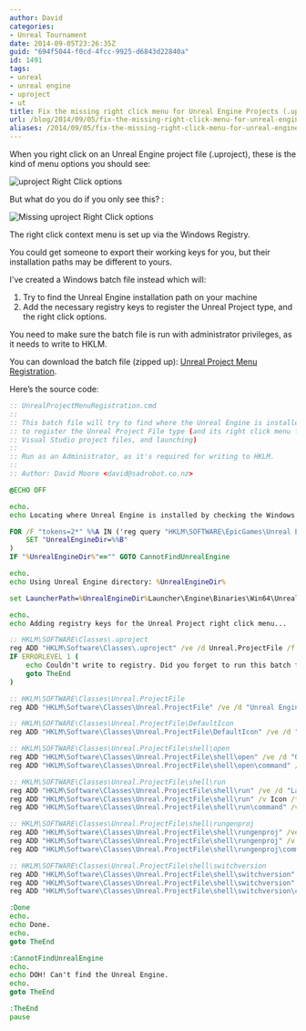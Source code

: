 ```yaml
---
author: David
categories:
- Unreal Tournament
date: 2014-09-05T23:26:35Z
guid: "694f5044-f0cd-4fcc-9925-d6843d22840a"
id: 1491
tags:
- unreal
- unreal engine
- uproject
- ut
title: Fix the missing right click menu for Unreal Engine Projects (.uproject)
url: /blog/2014/09/05/fix-the-missing-right-click-menu-for-unreal-engine-projects-uproject/
aliases: /2014/09/05/fix-the-missing-right-click-menu-for-unreal-engine-projects-uproject/
---
```


When you right click on an Unreal Engine project file (.uproject), these is the kind of menu options you should see:

![uproject Right Click options](/wp-content/uploads/2014/09/image.png)

But what do you do if you only see this? :

![Missing uproject Right Click options](/wp-content/uploads/2014/09/image1.png)

The right click context menu is set up via the Windows Registry.

You could get someone to export their working keys for you, but their installation paths may be different to yours.

I've created a Windows batch file instead which will:

  1. Try to find the Unreal Engine installation path on your machine
  2. Add the necessary registry keys to register the Unreal Project type, and the right click options.

You need to make sure the batch file is run with administrator privileges, as it needs to write to HKLM.

You can download the batch file (zipped up): [Unreal Project Menu Registration](/wp-content/uploads/2014/09/UnrealProjectMenuRegistration.zip).

Here’s the source code:

```cmd
:: UnrealProjectMenuRegistration.cmd
::
:: This batch file will try to find where the Unreal Engine is installed, then update your registry
:: to register the Unreal Project File type (and its right click menu for things such as generating
:: Visual Studio project files, and launching)
::
:: Run as an Administrator, as it's required for writing to HKLM.
::
:: Author: David Moore <david@sadrobot.co.nz>

@ECHO OFF

echo.
echo Locating where Unreal Engine is installed by checking the Windows registry...

FOR /F "tokens=2*" %%A IN ('reg query "HKLM\SOFTWARE\EpicGames\Unreal Engine" /v "INSTALLDIR"') DO (
	SET "UnrealEngineDir=%%B"
)
IF "%UnrealEngineDir%"=="" GOTO CannotFindUnrealEngine

echo.
echo Using Unreal Engine directory: %UnrealEngineDir%

set LauncherPath=%UnrealEngineDir%Launcher\Engine\Binaries\Win64\UnrealVersionSelector.exe

echo.
echo Adding registry keys for the Unreal Project right click menu...

:: HKLM\SOFTWARE\Classes\.uproject
reg ADD "HKLM\Software\Classes\.uproject" /ve /d Unreal.ProjectFile /f
IF ERRORLEVEL 1 (
    echo Couldn't write to registry. Did you forget to run this batch file as an administrator?
    goto TheEnd
)

:: HKLM\SOFTWARE\Classes\Unreal.ProjectFile
reg ADD "HKLM\Software\Classes\Unreal.ProjectFile" /ve /d "Unreal Engine Project File" /f

:: HKLM\SOFTWARE\Classes\Unreal.ProjectFile\DefaultIcon
reg ADD "HKLM\Software\Classes\Unreal.ProjectFile\DefaultIcon" /ve /d "\"%LauncherPath%\"" /f

:: HKLM\SOFTWARE\Classes\Unreal.ProjectFile\shell\open
reg ADD "HKLM\Software\Classes\Unreal.ProjectFile\shell\open" /ve /d "Open" /f
reg ADD "HKLM\Software\Classes\Unreal.ProjectFile\shell\open\command" /ve /d "\"%LauncherPath%\" /editor \"%%1\"" /f

:: HKLM\SOFTWARE\Classes\Unreal.ProjectFile\shell\run
reg ADD "HKLM\Software\Classes\Unreal.ProjectFile\shell\run" /ve /d "Launch game" /f
reg ADD "HKLM\Software\Classes\Unreal.ProjectFile\shell\run" /v Icon /t REG_SZ /d "\"%LauncherPath%\"" /f
reg ADD "HKLM\Software\Classes\Unreal.ProjectFile\shell\run\command" /ve /d "\"%LauncherPath%\" /game \"%%1\"" /f

:: HKLM\SOFTWARE\Classes\Unreal.ProjectFile\shell\rungenproj
reg ADD "HKLM\Software\Classes\Unreal.ProjectFile\shell\rungenproj" /ve /d "Generate Visual Studio project files" /f
reg ADD "HKLM\Software\Classes\Unreal.ProjectFile\shell\rungenproj" /v Icon /t REG_SZ /d "\"%LauncherPath%\"" /f
reg ADD "HKLM\Software\Classes\Unreal.ProjectFile\shell\rungenproj\command" /ve /d "\"%LauncherPath%\" /projectfiles \"%%1\"" /f

:: HKLM\SOFTWARE\Classes\Unreal.ProjectFile\shell\switchversion
reg ADD "HKLM\Software\Classes\Unreal.ProjectFile\shell\switchversion" /ve /d "Switch Unreal Engine version..." /f
reg ADD "HKLM\Software\Classes\Unreal.ProjectFile\shell\switchversion" /v Icon /t REG_SZ /d "\"%LauncherPath%\"" /f
reg ADD "HKLM\Software\Classes\Unreal.ProjectFile\shell\switchversion\command" /ve /d "\"%LauncherPath%\" /switchversion \"%%1\"" /f

:Done
echo.
echo Done.
echo.
goto TheEnd

:CannotFindUnrealEngine
echo.
echo DOH! Can't find the Unreal Engine.
echo.
goto TheEnd

:TheEnd
pause
```
